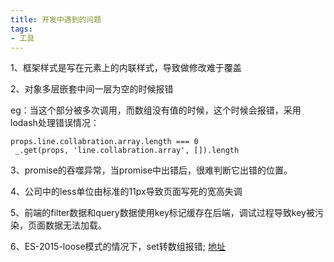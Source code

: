 ```yaml
---
title: 开发中遇到的问题
tags: 
- 工具
---
```

1、框架样式是写在元素上的内联样式，导致做修改难于覆盖

2、对象多层嵌套中间一层为空的时候报错

eg：当这个部分被多次调用，而数组没有值的时候，这个时候会报错，采用lodash处理错误情况：
```
props.line.collabration.array.length === 0
 _.get(props, 'line.collabration.array', []).length
```

3、promise的吞噬异常，当promise中出错后，很难判断它出错的位置。

4、公司中的less单位由标准的11px导致页面写死的宽高失调

5、前端的filter数据和query数据使用key标记缓存在后端，调试过程导致key被污染，页面数据无法加载。

6、ES-2015-loose模式的情况下，set转数组报错; [地址](https://ustc-han.github.io/2019/05/08/Bable%E7%9A%84loose%E6%A8%A1%E5%BC%8F/)
